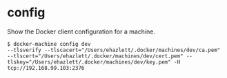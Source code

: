 <!--[metadata]>
+++
title = "config"
description = "Show client configuration"
keywords = ["machine, config, subcommand"]
[menu.main]
parent="smn_machine_subcmds"
+++
<![end-metadata]-->

# config

Show the Docker client configuration for a machine.

    $ docker-machine config dev
    --tlsverify --tlscacert="/Users/ehazlett/.docker/machines/dev/ca.pem" --tlscert="/Users/ehazlett/.docker/machines/dev/cert.pem" --tlskey="/Users/ehazlett/.docker/machines/dev/key.pem" -H tcp://192.168.99.103:2376
